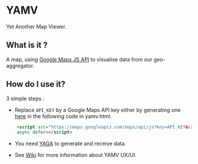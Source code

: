 # YAMV
Yet Another Map Viewer.

## What is it ?
A map, using [Google Maps JS API](https://developers.google.com/maps/documentation/javascript/tutorial) to visualise data from our geo-aggregator.

## How do I use it?

3 simple steps : 



- Replace ```API_KEY``` by a Google Maps API key either by generating one [here](https://developers.google.com/maps/documentation/javascript/) in the following code in yamv.html.

```html
    <script src="https://maps.googleapis.com/maps/api/js?key=API_KEY&callback=initMap&libraries=visualization"
    async defer></script>
```

- You need [YAGA](https://github.com/BigStructureTeam/YAGA) to generate and receive data.


- See [Wiki](https://github.com/BigStructureTeam/YAMV/wiki) for more information about YAMV UX/UI.
